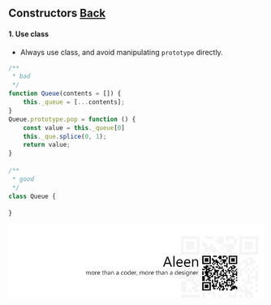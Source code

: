## Constructors [**Back**](./../README.md)

#### 1. Use class

- Always use class, and avoid manipulating `prototype` directly.

```js
/**
 * bad
 */
function Queue(contents = []) {
    this._queue = [...contents];
}
Queue.prototype.pop = function () {
    const value = this._queue[0]
    this._que.splice(0, 1);
    return value;
}

/**
 * good
 */
class Queue {

}
```

<a href="http://aleen42.github.io/" target="_blank" ><img src="./../pic/tail.gif"></a>